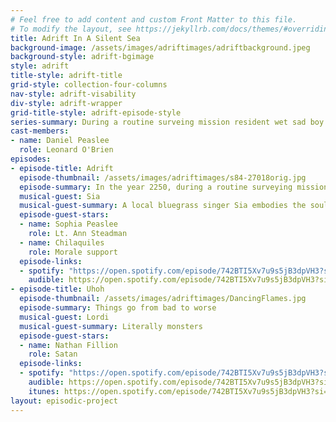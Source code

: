 ```yaml
---
# Feel free to add content and custom Front Matter to this file.
# To modify the layout, see https://jekyllrb.com/docs/themes/#overriding-theme-defaults
title: Adrift In A Silent Sea
background-image: /assets/images/adriftimages/adriftbackground.jpeg
background-style: adrift-bgimage
style: adrift
title-style: adrift-title
grid-style: collection-four-columns
nav-style: adrift-visability
div-style: adrift-wrapper
grid-title-style: adrift-episode-style
series-summary: During a routine surveing mission resident wet sad boy O'Brien is sucked through a wormhole and deposited on the other side of the galaxy. Now he has to figure out how to get home.
cast-members:
- name: Daniel Peaslee
  role: Leonard O'Brien
episodes:
- episode-title: Adrift
  episode-thumbnail: /assets/images/adriftimages/s84-27018orig.jpg 
  episode-summary: In the year 2250, during a routine surveying mission the shuttle Agamenon encounters a mysterious wormhole
  musical-guest: Sia
  musical-guest-summary: A local bluegrass singer Sia embodies the soul of lawns with her soulful singing.
  episode-guest-stars:
  - name: Sophia Peaslee
    role: Lt. Ann Steadman
  - name: Chilaquiles
    role: Morale support
  episode-links:
  - spotify: "https://open.spotify.com/episode/742BTI5Xv7u9s5jB3dpVH3?si=c4f889bafdd54c04" 
    audible: https://open.spotify.com/episode/742BTI5Xv7u9s5jB3dpVH3?si=c4f889bafdd54c04
- episode-title: Uhoh
  episode-thumbnail: /assets/images/adriftimages/DancingFlames.jpg
  episode-summary: Things go from bad to worse
  musical-guest: Lordi
  musical-guest-summary: Literally monsters
  episode-guest-stars:
  - name: Nathan Fillion
    role: Satan
  episode-links:
  - spotify: "https://open.spotify.com/episode/742BTI5Xv7u9s5jB3dpVH3?si=c4f889bafdd54c04" 
    audible: https://open.spotify.com/episode/742BTI5Xv7u9s5jB3dpVH3?si=c4f889bafdd54c04
    itunes: https://open.spotify.com/episode/742BTI5Xv7u9s5jB3dpVH3?si=c4f889bafdd54c04
layout: episodic-project
---
```



